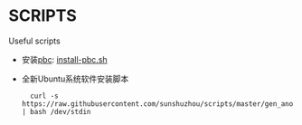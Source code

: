 # SCRIPTS
Useful scripts


- 安装[pbc](https://crypto.stanford.edu/pbc/): [install-pbc.sh](install-pbc.sh)


- 全新Ubuntu系统软件安装脚本

        curl -s https://raw.githubusercontent.com/sunshuzhou/scripts/master/gen_another_ubuntu.sh | bash /dev/stdin

